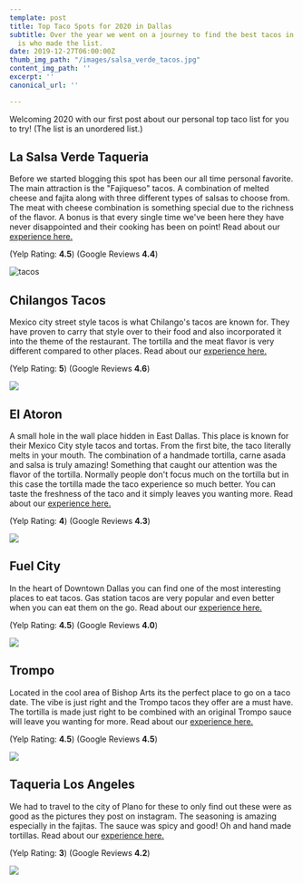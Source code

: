 ```yaml
---
template: post
title: Top Taco Spots for 2020 in Dallas
subtitle: Over the year we went on a journey to find the best tacos in Dallas here
  is who made the list.
date: 2019-12-27T06:00:00Z
thumb_img_path: "/images/salsa_verde_tacos.jpg"
content_img_path: ''
excerpt: ''
canonical_url: ''

---
```

Welcoming 2020 with our first post about our personal top taco list for you to try! (The list is an unordered list.)

## La Salsa Verde Taqueria

Before we started blogging this spot has been our all time personal favorite. The main attraction is the "Fajiqueso" tacos. A combination of melted cheese and fajita along with three different types of salsas to choose from. The meat with cheese combination is something special due to the richness of the flavor. A bonus is that every single time we've been here they have never disappointed and their cooking has been on point! Read about our [experience here.](https://www.instagram.com/p/BzEMpJQHWSc/?utm_source=ig_web_copy_link)

(Yelp Rating: **4.5**) (Google Reviews **4.4**)

![tacos](/images/salsa_verde_tacos.jpg "Salsa Verde Tacos")

## Chilangos Tacos

Mexico city street style tacos is what Chilango's tacos are known for. They have proven to carry that style over to their food and also incorporated it into the theme of the restaurant. The tortilla and the meat flavor is very different compared to other places. Read about our [experience here.](https://www.instagram.com/p/B55jNdEnZFe/?utm_source=ig_web_copy_link)

(Yelp Rating: **5**) (Google Reviews **4.6**)

![](/images/Chilangos_Tacos.jpg)

## El Atoron

A small hole in the wall place hidden in East Dallas. This place is known for their Mexico City style tacos and tortas. From the first bite, the taco literally melts in your mouth. The combination of a handmade tortilla, carne asada and salsa is truly amazing! Something that caught our attention was the flavor of the tortilla. Normally people don't focus much on the tortilla but in this case the tortilla made the taco experience so much better. You can taste the freshness of the taco and it simply leaves you wanting more. Read about our [experience here. ](https://www.instagram.com/p/B6rOmInHYI8/?utm_source=ig_web_copy_link)

(Yelp Rating: **4**) (Google Reviews **4.3**)

![](/images/el_atoron_tacos.jpg)

## Fuel City

In the heart of Downtown Dallas you can find one of the most interesting places to eat tacos. Gas station tacos are very popular and even better when you can eat them on the go. Read about our [experience here.](https://www.instagram.com/p/B0e0CfbnG6E/?utm_source=ig_web_copy_link)

(Yelp Rating: **4.5**) (Google Reviews **4.0**)

![](/images/fuel_city_tacos.jpg)

## Trompo

Located in the cool area of Bishop Arts its the perfect place to go on a taco date. The vibe is just right and the Trompo tacos they offer are a must have. The tortilla is made just right to be combined with an original Trompo sauce will leave you wanting for more.  Read about our [experience here.](https://www.instagram.com/p/B3FYfAanQFh/?utm_source=ig_web_copy_link)

(Yelp Rating: **4.5**) (Google Reviews **4.5**)

![](/images/IMG_1693.jpg)

## Taqueria Los Angeles

We had to travel to the city of Plano for these to only find out these were as good as the pictures they post on instagram. The seasoning is amazing especially in the fajitas. The sauce was spicy and good! Oh and hand made tortillas. Read about our [experience here.](https://www.instagram.com/p/B0wBa-JHerZ/?utm_source=ig_web_copy_link)

(Yelp Rating: **3**) (Google Reviews **4.2**)

![](/images/Taqueria_los_angeles.jpg)